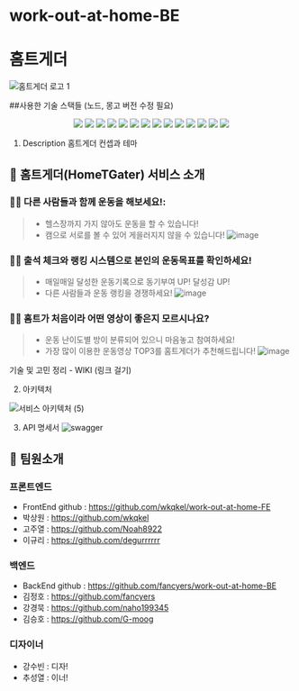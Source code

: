 # work-out-at-home-BE

# 홈트게더
![홈트게더 로고 1](https://user-images.githubusercontent.com/92852591/160459210-c55230bb-2107-4b12-acaa-a0d04ece8079.png)



##사용한 기술 스택들
(노드, 몽고 버전 수정 필요)
<p align='center'> 
  <img src='https://img.shields.io/badge/Node-version1111-green?logo=Node.js'/>
  <img src='https://img.shields.io/badge/Express-v4.17.3-black?logo=Express'/>
  <img src='https://img.shields.io/badge/MongoDB-version111-green?logo=mongodb'/>
  <img src='https://img.shields.io/badge/socket.io-v4.4.1-white?logo=Socket.io'/>
  <img src='https://img.shields.io/badge/prettier-v2.5.1-pink?logo=prettier'/>
  <img src='https://img.shields.io/badge/mocha-v9.2.2-brown?logo=mocha'/>
  <img src='https://img.shields.io/badge/chai-v4.3.6-red?logo=chai'/>
  <img src='https://img.shields.io/badge/swagger-API-brightgreen?logo=swagger'/>
  <img src='https://img.shields.io/badge/eslint-v8.11.0-purple?logo=eslint'/>
  <img src='https://img.shields.io/badge/Buffer-v6.0.3-white?logo=Buffer'/>
  <img src='https://img.shields.io/badge/React-v17.0.2-blue?logo=React'/>
  <img src='https://img.shields.io/badge/Redux-v4.1.2-purple?logo=Redux'/>
  <img src='https://img.shields.io/badge/styled_components-v5.3.3-black?logo=styled_-_components'/>
  <img src='https://img.shields.io/badge/axios-v0.26.0-purple?logo=styled_-_components'/>
</p>


1. Description
홈트게더 컨셉과 테마
## 🎉 홈트게더(HomeTGater) 서비스 소개
### 🚶‍♂️ 다른 사람들과 함께 운동을 해보세요!:
> - 헬스장까지 가지 않아도 운동을 할 수 있습니다!
> - 캠으로 서로를 볼 수 있어 게을러지지 않을 수 있습니다!
![image](https://user-images.githubusercontent.com/92852591/160616604-593c5ec2-71b7-48b8-9599-e9f50c8d51cf.png)

### 🚶‍♂️ 출석 체크와 랭킹 시스템으로 본인의 운동목표를 확인하세요!
> - 매일매일 달성한 운동기록으로 동기부여 UP! 달성감 UP!
> - 다른 사람들과 운동 랭킹을 경쟁하세요!
![image](https://user-images.githubusercontent.com/92852591/160619699-39745d2e-2633-4009-b58e-9b20e5b1ea9d.png)

### 🚶‍♂️ 홈트가 처음이라 어떤 영상이 좋은지 모르시나요?
> - 운동 난이도별 방이 분류되어 있으니 마음놓고 참여하세요!
> - 가장 많이 이용한 운동영상 TOP3를 홈트게더가 추천해드립니다!
![image](https://user-images.githubusercontent.com/92852591/160619164-bc772cdb-1731-4a47-97a1-9868303d9763.png)

기술 및 고민 정리 - WIKI (링크 걸기)

2. 아키텍처   

![서비스 아키텍처 (5)](https://user-images.githubusercontent.com/92852591/161378779-8562517a-1e8b-45e5-93dc-28bbcb2743fe.png)

3. API 명세서
![swagger](https://user-images.githubusercontent.com/92852591/161463082-1570cccf-17db-4f7c-9d53-68946d19e7ab.png)




## 📌 팀원소개
### 프론트엔드
- FrontEnd github : https://github.com/wkqkel/work-out-at-home-FE
- 박상원 : https://github.com/wkqkel
- 고주열 : https://github.com/Noah8922
- 이규리 : https://github.com/degurrrrrr
### 백엔드
- BackEnd github : https://github.com/fancyers/work-out-at-home-BE
- 김정호 : https://github.com/fancyers
- 강경묵 : https://github.com/naho199345
- 김승호 : https://github.com/G-moog
### 디자이너
- 강수빈 : 디자!
- 추성열 : 이너!
